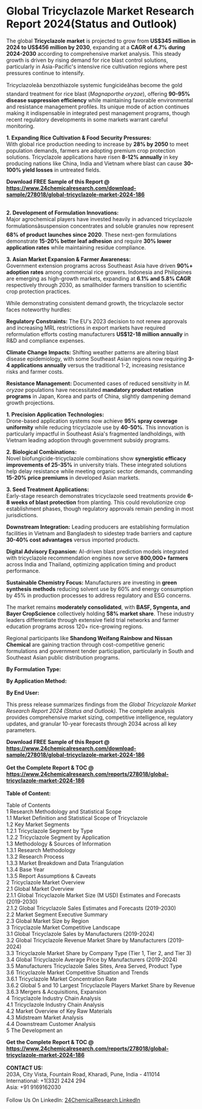 <h1>Global Tricyclazole Market Research Report 2024(Status and Outlook)</h1><p>The global <strong>Tricyclazole market</strong> is projected to grow from <strong>US$345 million in 2024 to US$456 million by 2030</strong>, expanding at a <strong>CAGR of 4.7% during 2024-2030</strong> according to comprehensive market analysis. This steady growth is driven by rising demand for rice blast control solutions, particularly in Asia-Pacific's intensive rice cultivation regions where pest pressures continue to intensify.</p><p>Tricyclazoleâa benzothiazole systemic fungicideâhas become the gold standard treatment for rice blast (<em>Magnaporthe oryzae</em>), offering <strong>90-95% disease suppression efficiency</strong> while maintaining favorable environmental and resistance management profiles. Its unique mode of action continues making it indispensable in integrated pest management programs, though recent regulatory developments in some markets warrant careful monitoring.</p><p><strong>1. Expanding Rice Cultivation &amp; Food Security Pressures:</strong><br>
With global rice production needing to increase by <strong>28% by 2050</strong> to meet population demands, farmers are adopting premium crop protection solutions. Tricyclazole applications have risen <strong>8-12% annually</strong> in key producing nations like China, India and Vietnam where blast can cause <strong>30-100% yield losses</strong> in untreated fields.</p><div><b>Download FREE Sample of this Report @ 
            <a href="https://www.24chemicalresearch.com/download-sample/278018/global-tricyclazole-market-2024-186">
            https://www.24chemicalresearch.com/download-sample/278018/global-tricyclazole-market-2024-186</a></b></div><br><p><strong>2. Development of Formulation Innovations:</strong><br>
Major agrochemical players have invested heavily in advanced tricyclazole formulationsâsuspension concentrates and soluble granules now represent <strong>68% of product launches since 2020</strong>. These next-gen formulations demonstrate <strong>15-20% better leaf adhesion</strong> and require <strong>30% lower application rates</strong> while maintaining residue compliance.</p><p><strong>3. Asian Market Expansion &amp; Farmer Awareness:</strong><br>
Government extension programs across Southeast Asia have driven <strong>90%+ adoption rates</strong> among commercial rice growers. Indonesia and Philippines are emerging as high-growth markets, expanding at <strong>6.1% and 5.8% CAGR</strong> respectively through 2030, as smallholder farmers transition to scientific crop protection practices.</p><p>While demonstrating consistent demand growth, the tricyclazole sector faces noteworthy hurdles:</p><p><strong>Regulatory Constraints:</strong> The EU's 2023 decision to not renew approvals and increasing MRL restrictions in export markets have required reformulation efforts costing manufacturers <strong>US$12-18 million annually</strong> in R&amp;D and compliance expenses.</p><p><strong>Climate Change Impacts:</strong> Shifting weather patterns are altering blast disease epidemiology, with some Southeast Asian regions now requiring <strong>3-4 applications annually</strong> versus the traditional 1-2, increasing resistance risks and farmer costs.</p><p><strong>Resistance Management:</strong> Documented cases of reduced sensitivity in <em>M. oryzae</em> populations have necessitated <strong>mandatory product rotation programs</strong> in Japan, Korea and parts of China, slightly dampening demand growth projections.</p><p><strong>1. Precision Application Technologies:</strong><br>
Drone-based application systems now achieve <strong>95% spray coverage uniformity</strong> while reducing tricyclazole use by <strong>40-50%</strong>. This innovation is particularly impactful in Southeast Asia's fragmented landholdings, with Vietnam leading adoption through government subsidy programs.</p><p><strong>2. Biological Combinations:</strong><br>
Novel biofungicide-tricyclazole combinations show <strong>synergistic efficacy improvements of 25-35%</strong> in university trials. These integrated solutions help delay resistance while meeting organic sector demands, commanding <strong>15-20% price premiums</strong> in developed Asian markets.</p><p><strong>3. Seed Treatment Applications:</strong><br>
Early-stage research demonstrates tricyclazole seed treatments provide <strong>6-8 weeks of blast protection</strong> from planting. This could revolutionize crop establishment phases, though regulatory approvals remain pending in most jurisdictions.</p><p><strong>Downstream Integration:</strong> Leading producers are establishing formulation facilities in Vietnam and Bangladesh to sidestep trade barriers and capture <strong>30-40% cost advantages</strong> versus imported products.</p><p><strong>Digital Advisory Expansion:</strong> AI-driven blast prediction models integrated with tricyclazole recommendation engines now serve <strong>800,000+ farmers</strong> across India and Thailand, optimizing application timing and product performance.</p><p><strong>Sustainable Chemistry Focus:</strong> Manufacturers are investing in <strong>green synthesis methods</strong> reducing solvent use by 60% and energy consumption by 45% in production processes to address regulatory and ESG concerns.</p><p>The market remains <strong>moderately consolidated</strong>, with <strong>BASF, Syngenta, and Bayer CropScience</strong> collectively holding <strong>58% market share</strong>. These industry leaders differentiate through extensive field trial networks and farmer education programs across 120+ rice-growing regions.</p><p>Regional participants like <strong>Shandong Weifang Rainbow and Nissan Chemical</strong> are gaining traction through cost-competitive generic formulations and government tender participation, particularly in South and Southeast Asian public distribution programs.</p><p><strong>By Formulation Type:</strong></p><p><strong>By Application Method:</strong></p><p><strong>By End User:</strong></p><p>This press release summarizes findings from the <em>Global Tricyclazole Market Research Report 2024 (Status and Outlook)</em>. The complete analysis provides comprehensive market sizing, competitive intelligence, regulatory updates, and granular 10-year forecasts through 2034 across all key parameters.</p><div><b>Download FREE Sample of this Report @ 
            <a href="https://www.24chemicalresearch.com/download-sample/278018/global-tricyclazole-market-2024-186">
            https://www.24chemicalresearch.com/download-sample/278018/global-tricyclazole-market-2024-186</a></b></div><br><div><b>Get the Complete Report & TOC @ 
            <a href="https://www.24chemicalresearch.com/reports/278018/global-tricyclazole-market-2024-186">
            https://www.24chemicalresearch.com/reports/278018/global-tricyclazole-market-2024-186</a></b></div><br>
            <b>Table of Content:</b><p>Table of Contents<br />
1 Research Methodology and Statistical Scope<br />
1.1 Market Definition and Statistical Scope of Tricyclazole<br />
1.2 Key Market Segments<br />
1.2.1 Tricyclazole Segment by Type<br />
1.2.2 Tricyclazole Segment by Application<br />
1.3 Methodology & Sources of Information<br />
1.3.1 Research Methodology<br />
1.3.2 Research Process<br />
1.3.3 Market Breakdown and Data Triangulation<br />
1.3.4 Base Year<br />
1.3.5 Report Assumptions & Caveats<br />
2 Tricyclazole Market Overview<br />
2.1 Global Market Overview<br />
2.1.1 Global Tricyclazole Market Size (M USD) Estimates and Forecasts (2019-2030)<br />
2.1.2 Global Tricyclazole Sales Estimates and Forecasts (2019-2030)<br />
2.2 Market Segment Executive Summary<br />
2.3 Global Market Size by Region<br />
3 Tricyclazole Market Competitive Landscape<br />
3.1 Global Tricyclazole Sales by Manufacturers (2019-2024)<br />
3.2 Global Tricyclazole Revenue Market Share by Manufacturers (2019-2024)<br />
3.3 Tricyclazole Market Share by Company Type (Tier 1, Tier 2, and Tier 3)<br />
3.4 Global Tricyclazole Average Price by Manufacturers (2019-2024)<br />
3.5 Manufacturers Tricyclazole Sales Sites, Area Served, Product Type<br />
3.6 Tricyclazole Market Competitive Situation and Trends<br />
3.6.1 Tricyclazole Market Concentration Rate<br />
3.6.2 Global 5 and 10 Largest Tricyclazole Players Market Share by Revenue<br />
3.6.3 Mergers & Acquisitions, Expansion<br />
4 Tricyclazole Industry Chain Analysis<br />
4.1 Tricyclazole Industry Chain Analysis<br />
4.2 Market Overview of Key Raw Materials<br />
4.3 Midstream Market Analysis<br />
4.4 Downstream Customer Analysis<br />
5 The Development an</p><div><b>Get the Complete Report & TOC @ 
            <a href="https://www.24chemicalresearch.com/reports/278018/global-tricyclazole-market-2024-186">
            https://www.24chemicalresearch.com/reports/278018/global-tricyclazole-market-2024-186</a></b></div><br><b>CONTACT US:</b><br>
            203A, City Vista, Fountain Road, Kharadi, Pune, India - 411014<br>
            International: +1(332) 2424 294<br>
            Asia: +91 9169162030 <br><br>
            Follow Us On LinkedIn: <a href="https://www.linkedin.com/company/24chemicalresearch/">24ChemicalResearch LinkedIn</a>